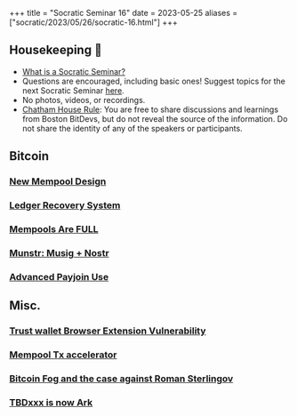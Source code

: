 +++
title = "Socratic Seminar 16"
date = 2023-05-25
aliases = ["socratic/2023/05/26/socratic-16.html"]
+++

## Housekeeping 🧹

- [What is a Socratic Seminar?](https://bitdevs.org/about#socratic-seminars)
- Questions are encouraged, including basic ones! Suggest topics for the next Socratic Seminar [here](https://github.com/0xBEEFCAF3/bostonbitdevs/issues/new).
- No photos, videos, or recordings.
- [Chatham House Rule](https://www.chathamhouse.org/about-us/chatham-house-rule): You are free to share discussions and learnings from Boston BitDevs, but do not reveal the source of the information. Do not share the identity of any of the speakers or participants.

## Bitcoin

### [New Mempool Design](https://github.com/bitcoin/bitcoin#27677)
### [Ledger Recovery System](https://www.nobsbitcoin.com/ledger-to-launch-kyc-cloud-based-recovery-service/)
### [Mempools Are FULL](https://dune.com/dgtl_assets/bitcoin-ordinals-analysis)
### [Munstr: Musig + Nostr](https://github.com/0xBEEFCAF3/munstr/)
### [Advanced Payjoin Use](https://payjoin.substack.com/p/interactive-payment-batching-is-better)

## Misc.
### [Trust wallet Browser Extension Vulnerability](https://blog.ledger.com/Funds-of-every-wallet-created-with-the-Trust-Wallet-browser-extension-could-have-been-stolen/)
### [Mempool Tx accelerator](https://twitter.com/mempool/status/1659619347910803466)
### [Bitcoin Fog and the case against Roman Sterlingov](https://twitter.com/JackTracante/status/1661114322469134362?s=20 )
### [TBDxxx is now Ark](https://www.arkpill.me/)
